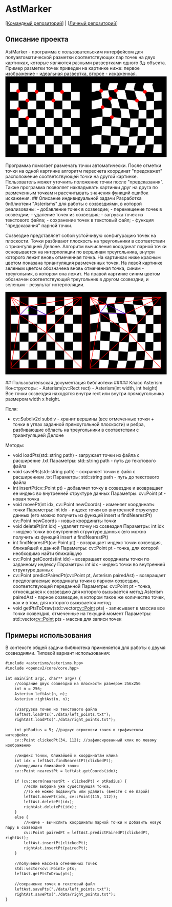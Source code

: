 # AstMarker

[[Командный репозиторий](https://github.com/vchkz/astmarker)] | [[Личный репозиторий](https://github.com/lopatkinanton/misis2023f-22-01-lopatkin-a-a)]
## Описание проекта 
AstMarker - программа с пользовательским интерфейсом для полуавтоматической разметки соответствующих пар точек на двух картинках, которые являются разными развертками одного 3д-объекта. 
Пример разметки точек приведен на картинке ниже: первое изображение - идеальная развертка, второе - искаженная.
<img src="prj.cw/data/readme_img1.png" width="600">
</p>
Программа помогает размечать точки автоматически. После отметки точки на одной картинке алгоритм пересчета координат "предскажет" расположение соответствующей точки на другой картинке. Пользователь может уточнить положение точки после "предсказания".
Также программа позволяет накладывать картинки друг на друга по размеченным точкам и рассчитывать значения функций ошибок искажения.
## Описание индивидуальной задачи
Разработка библиотеки "Asterisms" для работы с созвездиями, в которой реализованы: 
- добавление точек в созвездие;
- перемещение точек в созвездии;
- удаление точек из созвездия;
- загрузка точек из текстового файла;
- сохранение точек в текстовый файл;
- функция "предсказания" парной точки.

Созвездие представляет собой устойчивую конфигурацию точек на плоскости. Точки разбивают плоскость на треугольники в соответствии с триангуляцией Делоне.
Алгоритм вычисления координат парной точки основывается на интерполяции по вершинам треугольника, внутри которого лежит вновь отмеченная точка. 
На картинках ниже красным цветом показана триангуляция размеченных точек. На левой картинке зеленым цветом обозначена вновь отмеченная точка, синим - треугольник, в котором она лежит. На правой картинке синим цветом обозначен соответствующий треугольник в другом созвездии, и зеленым - результат интерполяции.
<p align="center">
<img src="prj.cw/data/readme_img2.png" width="600">
</p>
## Пользовательская документация библиотеки
##### Класс Asterism
Конструкторы:
- Asterism(cv::Rect rect) 
- Asterism(int width, int height)
Все точки созвездия находятся внутри rect или внутри прямоугольника размером width x height.

Поля:
- cv::Subdiv2d subdiv - хранит вершины (все отмеченные точки + точки в углах заданной прямоугольной плоскости) и ребра, разбивающие область на треугольники в соответствии с триангуляцией Делоне
  
Методы:
- void loadPts(std::string path) - загружает точки из файла с расширение .txt
	Параметры:
	std::string path - путь до текстового файла
- void savePts(std::string path) - сохраняет точки в файл с расширением .txt
	Параметры:
	std::string path - путь до текстового файла
- int insertPt(cv::Point pt) - добавляет точку в созвездие и возвращает ее индекс во внутренней структуре данных
    Параметры:
	cv::Point pt - новая точка
- void movePt(int idx, cv::Point newCoords) - изменяет координаты точки 
    Параметры:
	int idx - индекс точки во внутренней структуре данных (его можно получить из функций insert и findNearestPt)
	cv::Point newCoords - новые координаты точки
- void deletePt(int idx) - удаляет точку из созвездия
	Параметры:
	int idx - индекс точки во внутренней структуре данных (его можно получить из функций insert и findNearestPt)
- int findNearestPt(cv::Point pt) - возвращает индекс точки созвездия, ближайшей к данной
    Параметры:
	cv::Point pt - точка, для которой необходимо найти ближайшую
- cv::Point getCoords(int idx) - возвращает координаты точки по заданному индексу
    Параметры:
	int idx - индекс точки во внутренней структуре данных
- cv::Point predictPairedPt(cv::Point pt, Asterism pairedAst) - возвращает предполагаемые координаты точки в парном созвездии, соответствующей переданной
    Параметры:
	cv::Point pt - точка, относящаяся к созвездию для которого вызывается метод
	Asterism pairedAst - парное созвездие, в котором такое же количество точек, как и в том, для которого вызывается метод
- void getPtsToDraw(std::vector<cv::Point> pts) - записывает в массив все точки созвездия, отмеченные на текущий момент
    Параметры:
	std::vector<cv::Point> pts - массив для записи точек	
## Примеры использования
В контексте общей задачи библиотека применяется для работы с двумя созвездиями. Типовой вариант использования:
```С++ 
#include <asterisms/asterisms.hpp>
#include <opencv2/core/core.hpp>

int main(int argc, char** argv) {
	//создание двух созвездий на плоскости размером 256x256
    int n = 256;
    Asterism leftAst(n, n);
    Asterism rightAst(n, n);
    
    //загрузка точек из текстового файла
	leftAst.loadPts("./data/left_points.txt");
	rightAst.loadPts("./data/right_points.txt");

	int ptRadius = 5; //радиус отрисовки точек в графическом интерфейсе
	cv::Point clickedPt(34, 112); //зафиксированный клик по левому изображению
	
	//индекс точки, ближайшей к координатам клика
	int idx = leftAst.findNearestPt(clickedPt); 
	//координаты ближайшей точки
	cv::Point nearestPt = leftAst.getCoords(idx); 
	
	if (cv::norm(nearestPt - clickedPt) < ptRadius) {
		//если выбрана уже существующая точка, 
		//то ее можно подвинуть или удалить (вместе с ее парой)
        leftAst.movePt(idx, cv::Point(115, 112)); 
        leftAst.deletePt(idx);
        rightAst.deletePt(idx);
    }
    else {
	    //иначе - вычислить координаты парной точки и добавить новую пару в созвездия
	    cv::Point pairedPt = leftAst.predictPairedPt(clickedPt, rightAst);
	    leftAst.insertPt(clickedPt);
	    rightAst.insertPt(pairedPt);
    }

	//получение массива отмеченных точек
	std::vector<cv::Point> pts;
	leftAst.getPtsToDraw(pts);
	
	//сохранение точек в текстовый файл
	leftAst.savePts("./data/left_points.txt");
	rightAst.savePts("./data/right_points.txt");
}
```

